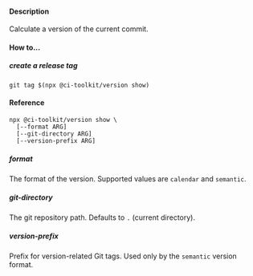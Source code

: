 #### Description

Calculate a version of the current commit.

#### How to...

##### create a release tag

```shell
git tag $(npx @ci-toolkit/version show)
```

#### Reference

```shell
npx @ci-toolkit/version show \ 
  [--format ARG] 
  [--git-directory ARG]
  [--version-prefix ARG]
```

##### format

The format of the version. 
Supported values are `calendar` and `semantic`.

##### git-directory

The git repository path. Defaults to `.` (current directory).

##### version-prefix

Prefix for version-related Git tags. 
Used only by the `semantic` version format.

